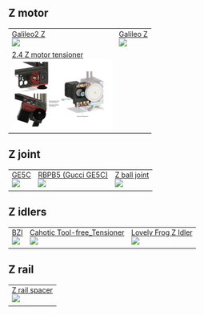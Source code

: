 ## Z motor
<table>
  <tr>
    <td><a href="https://github.com/JaredC01/Galileo2/tree/main/galileo2_z">Galileo2 Z</br>
      <img src="https://github.com/JaredC01/Galileo2/raw/main/images/g2z.png" style="width:200px;"/></a></br></td>
      <td><a href="https://github.com/ocgeek/Voron_2.4_Galileo/tree/main">Galileo Z</br>
      <img src="https://user-images.githubusercontent.com/76037248/136663762-35a79e73-ab10-4854-ac85-7c31087a9545.png" style="width:200px;"/></a></br></td>
  </tr>
  <tr>
    <td><a href="https://github.com/VoronDesign/VoronUsers/tree/main/printer_mods/Dr-Info/V2.4_z_drive_motor_tensioner_mod">2.4 Z motor tensioner</br>
      <img src="https://github.com/VoronDesign/VoronUsers/raw/main/printer_mods/Dr-Info/V2.4_z_drive_motor_tensioner_mod/z_drive_mod.png" style="width:200px;"/></a></br></td>
  </tr>
</table>


## Z joint
<table>
  <tr>
    <td><a href="https://github.com/hartk1213/MISC/tree/main/Voron%20Mods/Voron%202-Trident/2.4/Voron2.4_GE5C">GE5C</br>
      <img src="https://github.com/hartk1213/MISC/raw/main/Voron%20Mods/Voron%202-Trident/2.4/Voron2.4_GE5C/Images/1.png" style="width:200px;"/></a></br></td>
      <td><a href="https://github.com/Ramalama2/Voron-2-Mods/tree/main/Misumi_RBPB5">RBPB5 (Gucci GE5C)</br>
      <img src="https://github.com/Ramalama2/Voron-2-Mods/raw/main/Misumi_RBPB5/Screw_Version-Assembly.jpg" style="width:200px;"/></a></br></td>
      <td><a href="https://github.com/tanaes/whopping_Voron_mods/tree/main/z_ball_joints">Z ball joint</br>
      <img src="https://github.com/tanaes/whopping_Voron_mods/raw/main/z_ball_joints/Images/insert_lever.png" style="width:200px;"/></a></br></td>
  </tr>
</table>


## Z idlers
<table>
  <tr>
    <td><a href="https://github.com/clee/VoronBFI">BZI</br>
      <img src="https://github.com/clee/VoronBFI/raw/main/images/BZI.png" style="width:200px;"/></a></br></td>
   <td><a href="https://github.com/Chaoticlab/CNC_Tool-free_Tensioner_for_Voron2.4_Z-Axis/tree/main">Cahotic Tool-free_Tensioner</br>
      <img src="https://avatars.githubusercontent.com/u/104876821?s=48&v=4" style="width:200px;"/></a></br></td>
  <td><a href="https://github.com/falcon14141/Voron_Mods/tree/master/Lovely%20Frog%20Z%20Idler">Lovely Frog Z Idler</br>
      <img src="https://github.com/falcon14141/Voron_Mods/raw/master/Lovely%20Frog%20Z%20Idler/images/lovely_frog_front.png" style="width:200px;"/></a></br></td>
  </tr>
</table>

## Z rail
<table>
  <tr>
    <td><a href="https://makerworld.com/en/models/230677?from=search">Z rail spacer</br>
      <img src="https://makerworld.bblmw.com/makerworld/model/DSM00000000230677/design/2024-03-05_f706bc9c79638.webp?image_process=resize,w_1000/format,webp" style="width:200px;"/></a></br></td>

  </tr>
</table>
